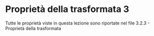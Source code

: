 # Proprietà della trasformata 3

Tutte le proprietà viste in questa lezione sono riportate nel file 3.2.3 - Proprietà della trasformata
